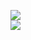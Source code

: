 [![](https://img.shields.io/badge/Made%20With-Github%20Spray-lightgrey.svg?style=for-the-badge&logo=github)](https://github.com/Annihil/github-spray#23561)  
[![](https://i.imgur.com/2DrTn0Z.gif)](https://github.com/Annihil/github-spray)